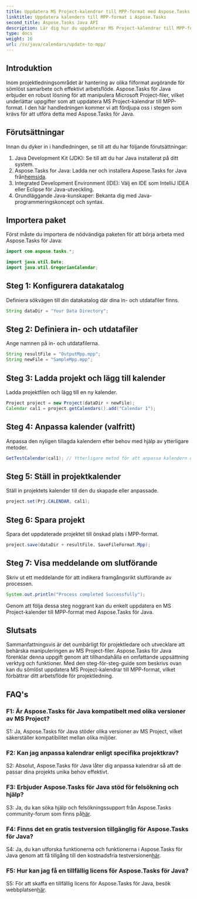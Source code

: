```yaml
---
title: Uppdatera MS Project-kalendrar till MPP-format med Aspose.Tasks
linktitle: Uppdatera kalendern till MPP-format i Aspose.Tasks
second_title: Aspose.Tasks Java API
description: Lär dig hur du uppdaterar MS Project-kalendrar till MPP-format utan ansträngning med Aspose.Tasks för Java.
type: docs
weight: 16
url: /sv/java/calendars/update-to-mpp/
---
```

## Introduktion

Inom projektledningsområdet är hantering av olika filformat avgörande för sömlöst samarbete och effektivt arbetsflöde. Aspose.Tasks för Java erbjuder en robust lösning för att manipulera Microsoft Project-filer, vilket underlättar uppgifter som att uppdatera MS Project-kalendrar till MPP-format. I den här handledningen kommer vi att fördjupa oss i stegen som krävs för att utföra detta med Aspose.Tasks för Java.

## Förutsättningar

Innan du dyker in i handledningen, se till att du har följande förutsättningar:

1. Java Development Kit (JDK): Se till att du har Java installerat på ditt system.
2.  Aspose.Tasks for Java: Ladda ner och installera Aspose.Tasks for Java från[hemsida](https://releases.aspose.com/tasks/java/).
3. Integrated Development Environment (IDE): Välj en IDE som IntelliJ IDEA eller Eclipse för Java-utveckling.
4. Grundläggande Java-kunskaper: Bekanta dig med Java-programmeringskoncept och syntax.

## Importera paket

Först måste du importera de nödvändiga paketen för att börja arbeta med Aspose.Tasks för Java:

```java
import com.aspose.tasks.*;

import java.util.Date;
import java.util.GregorianCalendar;
```

## Steg 1: Konfigurera datakatalog

Definiera sökvägen till din datakatalog där dina in- och utdatafiler finns.

```java
String dataDir = "Your Data Directory";
```

## Steg 2: Definiera in- och utdatafiler

Ange namnen på in- och utdatafilerna.

```java
String resultFile = "OutputMpp.mpp";
String newFile = "SampleMpp.mpp";
```

## Steg 3: Ladda projekt och lägg till kalender

Ladda projektfilen och lägg till en ny kalender.

```java
Project project = new Project(dataDir + newFile);
Calendar cal1 = project.getCalendars().add("Calendar 1");
```

## Steg 4: Anpassa kalender (valfritt)

Anpassa den nyligen tillagda kalendern efter behov med hjälp av ytterligare metoder.

```java
GetTestCalendar(cal1); // Ytterligare metod för att anpassa kalendern om det behövs
```

## Steg 5: Ställ in projektkalender

Ställ in projektets kalender till den du skapade eller anpassade.

```java
project.set(Prj.CALENDAR, cal1);
```

## Steg 6: Spara projekt

Spara det uppdaterade projektet till önskad plats i MPP-format.

```java
project.save(dataDir + resultFile, SaveFileFormat.Mpp);
```

## Steg 7: Visa meddelande om slutförande

Skriv ut ett meddelande för att indikera framgångsrikt slutförande av processen.

```java
System.out.println("Process completed Successfully");
```

Genom att följa dessa steg noggrant kan du enkelt uppdatera en MS Project-kalender till MPP-format med Aspose.Tasks för Java.

## Slutsats

Sammanfattningsvis är det oumbärligt för projektledare och utvecklare att behärska manipuleringen av MS Project-filer. Aspose.Tasks för Java förenklar denna uppgift genom att tillhandahålla en omfattande uppsättning verktyg och funktioner. Med den steg-för-steg-guide som beskrivs ovan kan du sömlöst uppdatera MS Project-kalendrar till MPP-format, vilket förbättrar ditt arbetsflöde för projektledning.

## FAQ's

### F1: Är Aspose.Tasks för Java kompatibelt med olika versioner av MS Project?

S1: Ja, Aspose.Tasks för Java stöder olika versioner av MS Project, vilket säkerställer kompatibilitet mellan olika miljöer.

### F2: Kan jag anpassa kalendrar enligt specifika projektkrav?

S2: Absolut, Aspose.Tasks för Java låter dig anpassa kalendrar så att de passar dina projekts unika behov effektivt.

### F3: Erbjuder Aspose.Tasks för Java stöd för felsökning och hjälp?

 S3: Ja, du kan söka hjälp och felsökningssupport från Aspose.Tasks community-forum som finns på[här](https://forum.aspose.com/c/tasks/15).

### F4: Finns det en gratis testversion tillgänglig för Aspose.Tasks för Java?

 S4: Ja, du kan utforska funktionerna och funktionerna i Aspose.Tasks för Java genom att få tillgång till den kostnadsfria testversionen[här](https://releases.aspose.com/).

### F5: Hur kan jag få en tillfällig licens för Aspose.Tasks för Java?

 S5: För att skaffa en tillfällig licens för Aspose.Tasks för Java, besök webbplatsen[här](https://purchase.aspose.com/temporary-license/).